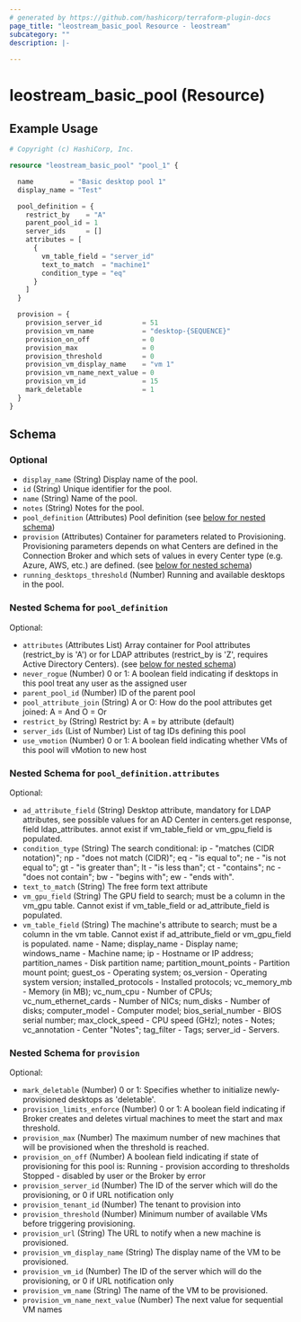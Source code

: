 ```yaml
---
# generated by https://github.com/hashicorp/terraform-plugin-docs
page_title: "leostream_basic_pool Resource - leostream"
subcategory: ""
description: |-
  
---
```


# leostream_basic_pool (Resource)



## Example Usage

```terraform
# Copyright (c) HashiCorp, Inc.

resource "leostream_basic_pool" "pool_1" {

  name         = "Basic desktop pool 1"
  display_name = "Test"

  pool_definition = {
    restrict_by    = "A"
    parent_pool_id = 1
    server_ids     = []
    attributes = [
      {
        vm_table_field = "server_id"
        text_to_match  = "machine1"
        condition_type = "eq"
      }
    ]
  }

  provision = {
    provision_server_id          = 51
    provision_vm_name            = "desktop-{SEQUENCE}"
    provision_on_off             = 0
    provision_max                = 0
    provision_threshold          = 0
    provision_vm_display_name    = "vm 1"
    provision_vm_name_next_value = 0
    provision_vm_id              = 15
    mark_deletable               = 1
  }
}
```

<!-- schema generated by tfplugindocs -->
## Schema

### Optional

- `display_name` (String) Display name of the pool.
- `id` (String) Unique identifier for the pool.
- `name` (String) Name of the pool.
- `notes` (String) Notes for the pool.
- `pool_definition` (Attributes) Pool definition (see [below for nested schema](#nestedatt--pool_definition))
- `provision` (Attributes) Container for parameters related to Provisioning.
				Provisioning parameters depends on what Centers are defined in the Connection Broker and which sets of values in every Center type (e.g. Azure, AWS, etc.) are defined. (see [below for nested schema](#nestedatt--provision))
- `running_desktops_threshold` (Number) Running and available desktops in the pool.

<a id="nestedatt--pool_definition"></a>
### Nested Schema for `pool_definition`

Optional:

- `attributes` (Attributes List) Array container for Pool attributes (restrict_by is 'A') or for LDAP attributes (restrict_by is 'Z', requires Active Directory Centers). (see [below for nested schema](#nestedatt--pool_definition--attributes))
- `never_rogue` (Number) 0 or 1: A boolean field indicating if desktops in this pool treat any user as the assigned user
- `parent_pool_id` (Number) ID of the parent pool
- `pool_attribute_join` (String) A or O: How do the pool attributes get joined:
						A = And
						O = Or
- `restrict_by` (String) Restrict by:
						A = by attribute (default)
- `server_ids` (List of Number) List of tag IDs defining this pool
- `use_vmotion` (Number) 0 or 1: A boolean field indicating whether VMs of this pool will vMotion to new host

<a id="nestedatt--pool_definition--attributes"></a>
### Nested Schema for `pool_definition.attributes`

Optional:

- `ad_attribute_field` (String) Desktop attribute, mandatory for LDAP attributes,
									see possible values for an AD Center in centers.get response, field ldap_attributes.
									annot exist if vm_table_field or vm_gpu_field is populated.
- `condition_type` (String) The search conditional:
									ip - "matches (CIDR notation)";
									np - "does not match (CIDR)";
									eq - "is equal to";
									ne - "is not equal to";
									gt - "is greater than";
									lt - "is less than";
									ct - "contains";
									nc - "does not contain";
									bw - "begins with";
									ew - "ends with".
- `text_to_match` (String) The free form text attribute
- `vm_gpu_field` (String) The GPU field to search; must be a column in the vm_gpu table. Cannot exist if vm_table_field or ad_attribute_field is populated.
- `vm_table_field` (String) The machine's attribute to search; must be a column in the vm table. Cannot exist if ad_attribute_field or vm_gpu_field is populated.
									name - Name;
									display_name - Display name;
									windows_name - Machine name;
									ip - Hostname or IP address;
									partition_names - Disk partition name;
									partition_mount_points - Partition mount point;
									guest_os - Operating system;
									os_version - Operating system version;
									installed_protocols - Installed protocols;
									vc_memory_mb - Memory (in MB);
									vc_num_cpu - Number of CPUs;
									vc_num_ethernet_cards - Number of NICs;
									num_disks - Number of disks;
									computer_model - Computer model;
									bios_serial_number - BIOS serial number;
									max_clock_speed - CPU speed (GHz);
									notes - Notes;
									vc_annotation - Center "Notes";
									tag_filter - Tags;
									server_id - Servers.



<a id="nestedatt--provision"></a>
### Nested Schema for `provision`

Optional:

- `mark_deletable` (Number) 0 or 1: Specifies whether to initialize newly-provisioned desktops as 'deletable'.
- `provision_limits_enforce` (Number) 0 or 1: A boolean field indicating if Broker creates and deletes virtual machines to meet the start and max threshold.
- `provision_max` (Number) The maximum number of new machines that will be provisioned when the threshold is reached.
- `provision_on_off` (Number) A boolean field indicating if state of provisioning for this pool is:
						Running - provision according to thresholds
						Stopped - disabled by user or the Broker by error
- `provision_server_id` (Number) The ID of the server which will do the provisioning, or 0 if URL notification only
- `provision_tenant_id` (Number) The tenant to provision into
- `provision_threshold` (Number) Minimum number of available VMs before triggering provisioning.
- `provision_url` (String) The URL to notify when a new machine is provisioned.
- `provision_vm_display_name` (String) The display name of the VM to be provisioned.
- `provision_vm_id` (Number) The ID of the server which will do the provisioning, or 0 if URL notification only
- `provision_vm_name` (String) The name of the VM to be provisioned.
- `provision_vm_name_next_value` (Number) The next value for sequential VM names
